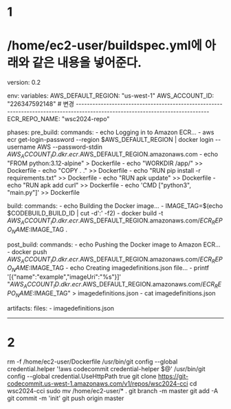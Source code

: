 # 1
# /home/ec2-user/buildspec.yml에 아래와 같은 내용을 넣어준다.

version: 0.2

env:
  variables:
    AWS_DEFAULT_REGION: "us-west-1"
    AWS_ACCOUNT_ID: "226347592148" # 변경 ------------------------------------------------------------------------------------------------------------------------------
    ECR_REPO_NAME: "wsc2024-repo"

phases:
  pre_build:
    commands:
      - echo Logging in to Amazon ECR...
      - aws ecr get-login-password --region $AWS_DEFAULT_REGION | docker login --username AWS --password-stdin $AWS_ACCOUNT_ID.dkr.ecr.$AWS_DEFAULT_REGION.amazonaws.com
      - echo "FROM python:3.12-alpine" > Dockerfile
      - echo "WORKDIR /app/" >> Dockerfile
      - echo "COPY . ." >> Dockerfile
      - echo "RUN pip install -r requirements.txt" >> Dockerfile
      - echo "RUN apk update" >> Dockerfile
      - echo "RUN apk add curl" >> Dockerfile
      - echo 'CMD ["python3", "main.py"]' >> Dockerfile

  build:
    commands:
      - echo Building the Docker image...
      - IMAGE_TAG=$(echo $CODEBUILD_BUILD_ID | cut -d':' -f2)
      - docker build -t $AWS_ACCOUNT_ID.dkr.ecr.$AWS_DEFAULT_REGION.amazonaws.com/$ECR_REPO_NAME:$IMAGE_TAG .

  post_build:
    commands:
      - echo Pushing the Docker image to Amazon ECR...
      - docker push $AWS_ACCOUNT_ID.dkr.ecr.$AWS_DEFAULT_REGION.amazonaws.com/$ECR_REPO_NAME:$IMAGE_TAG
      - echo Creating imagedefinitions.json file...
      - printf '[{"name":"example","imageUri":"%s"}]' "$AWS_ACCOUNT_ID.dkr.ecr.$AWS_DEFAULT_REGION.amazonaws.com/$ECR_REPO_NAME:$IMAGE_TAG" > imagedefinitions.json
      - cat imagedefinitions.json 

artifacts:
  files:
    - imagedefinitions.json

-----------------------------------------------------------------------------------------------------------------------------------------------------------------------------

# 2 

rm -f /home/ec2-user/Dockerfile
/usr/bin/git config --global credential.helper '!aws codecommit credential-helper $@'
/usr/bin/git config --global credential.UseHttpPath true
git clone https://git-codecommit.us-west-1.amazonaws.com/v1/repos/wsc2024-cci
cd wsc2024-cci
sudo mv /home/ec2-user/* .
git branch -m master
git add -A
git commit -m 'init'
git push origin master